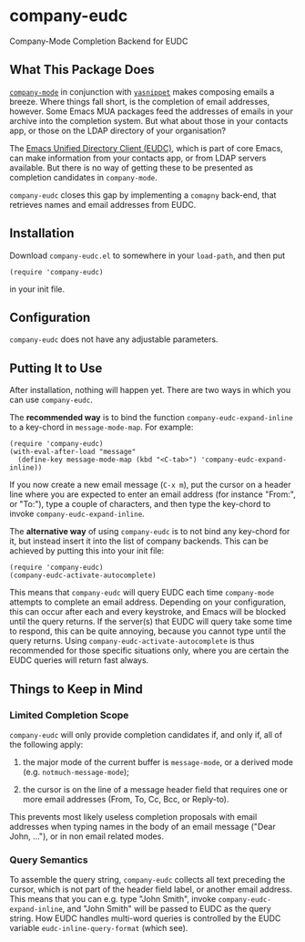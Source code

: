 # company-eudc
Company-Mode Completion Backend for EUDC

## What This Package Does

[`company-mode`](https://company-mode.github.io/) in conjunction with
[`yasnippet`](https://joaotavora.github.io/yasnippet/) makes composing
emails a breeze. Where things fall short, is the completion of email
addresses, however. Some Emacs MUA packages feed the addresses of
emails in your archive into the completion system. But what about
those in your contacts app, or those on the LDAP directory of your
organisation?

The [Emacs Unified Directory Client
(EUDC)](https://www.gnu.org/software/emacs/manual/html_mono/eudc.html),
which is part of core Emacs, can make information from your contacts
app, or from LDAP servers available. But there is no way of getting
these to be presented as completion candidates in `company-mode`.

`company-eudc` closes this gap by implementing a `comapny` back-end,
that retrieves names and email addresses from EUDC.

## Installation

Download `company-eudc.el` to somewhere in your `load-path`, and then
put

```elisp
(require 'company-eudc)
```

in your init file.

## Configuration

`company-eudc` does not have any adjustable parameters.

## Putting It to Use

After installation, nothing will happen yet. There are two ways in
which you can use `company-eudc`.

The **recommended way** is to bind the function
`company-eudc-expand-inline` to a key-chord in `message-mode-map`. For
example:

```elisp
(require 'company-eudc)
(with-eval-after-load "message"
  (define-key message-mode-map (kbd "<C-tab>") 'company-eudc-expand-inline))
```

If you now create a new email message (`C-x m`), put the cursor on a
header line where you are expected to enter an email address (for
instance "From:", or "To:"), type a couple of characters, and then
type the key-chord to invoke `company-eudc-expand-inline`.

The **alternative way** of using `company-eudc` is to not bind any
key-chord for it, but instead insert it into the list of company
backends. This can be achieved by putting this into your init file:

```elisp
(require 'company-eudc)
(company-eudc-activate-autocomplete)
```

This means that `company-eudc` will query EUDC each time
`company-mode` attempts to complete an email address. Depending on
your configuration, this can occur after each and every keystroke, and
Emacs will be blocked until the query returns. If the server(s) that
EUDC will query take some time to respond, this can be quite annoying,
because you cannot type until the query returns. Using
`company-eudc-activate-autocomplete` is thus recommended for those
specific situations only, where you are certain the EUDC queries will
return fast always.

## Things to Keep in Mind

### Limited Completion Scope

`company-eudc` will only provide completion candidates if, and only
if, all of the following apply:

1. the major mode of the current buffer is `message-mode`, or a
   derived mode (e.g. `notmuch-message-mode`);

2. the cursor is on the line of a message header field that requires
   one or more email addresses (From, To, Cc, Bcc, or Reply-to).

This prevents most likely useless completion proposals with email
addresses when typing names in the body of an email message ("Dear
John, ..."), or in non email related modes.

### Query Semantics

To assemble the query string, `company-eudc` collects all text
preceding the cursor, which is not part of the header field label, or
another email address. This means that you can e.g. type "John Smith",
invoke `company-eudc-expand-inline`, and "John Smith" will be passed
to EUDC as the query string. How EUDC handles multi-word queries is
controlled by the EUDC variable `eudc-inline-query-format` (which
see).
